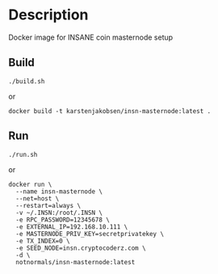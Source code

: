 # Description
Docker image for INSANE coin masternode setup

## Build
```
./build.sh
```

or

```
docker build -t karstenjakobsen/insn-masternode:latest .
```

## Run
```
./run.sh
```

or

```
docker run \
  --name insn-masternode \
  --net=host \
  --restart=always \
  -v ~/.INSN:/root/.INSN \
  -e RPC_PASSWORD=12345678 \
  -e EXTERNAL_IP=192.168.10.111 \
  -e MASTERNODE_PRIV_KEY=secretprivatekey \
  -e TX_INDEX=0 \
  -e SEED_NODE=insn.cryptocoderz.com \
  -d \
  notnormals/insn-masternode:latest
```
